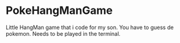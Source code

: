 # PokeHangManGame
Little HangMan game that i code for my son. You have to guess de pokemon.
Needs to be played in the terminal.
